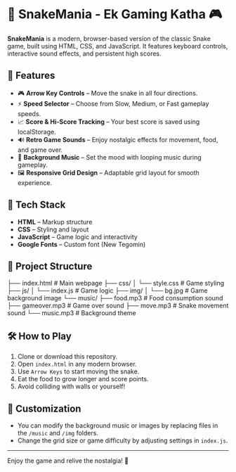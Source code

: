 # 🐍 SnakeMania - Ek Gaming Katha 🎮

**SnakeMania** is a modern, browser-based version of the classic Snake game, built using HTML, CSS, and JavaScript. It features keyboard controls, interactive sound effects, and persistent high scores.

## 🚀 Features

- 🎮 **Arrow Key Controls** – Move the snake in all four directions.
- ⚡ **Speed Selector** – Choose from Slow, Medium, or Fast gameplay speeds.
- 📈 **Score & Hi-Score Tracking** – Your best score is saved using localStorage.
- 🔊 **Retro Game Sounds** – Enjoy nostalgic effects for movement, food, and game over.
- 🎵 **Background Music** – Set the mood with looping music during gameplay.
- 🖼️ **Responsive Grid Design** – Adaptable grid layout for smooth experience.

## 🧱 Tech Stack

- **HTML** – Markup structure
- **CSS** – Styling and layout
- **JavaScript** – Game logic and interactivity
- **Google Fonts** – Custom font (New Tegomin)

## 📁 Project Structure

├── index.html # Main webpage
├── css/
│ └── style.css # Game styling
├── js/
│ └── index.js # Game logic
├── img/
│ └── bg.jpg # Game background image
└── music/
├── food.mp3 # Food consumption sound
├── gameover.mp3 # Game over sound
├── move.mp3 # Snake movement sound
└── music.mp3 # Background theme


## 🛠️ How to Play

1. Clone or download this repository.
2. Open `index.html` in any modern browser.
3. Use `Arrow Keys` to start moving the snake.
4. Eat the food to grow longer and score points.
5. Avoid colliding with walls or yourself!

## 🔧 Customization

- You can modify the background music or images by replacing files in the `/music` and `/img` folders.
- Change the grid size or game difficulty by adjusting settings in `index.js`.

---

Enjoy the game and relive the nostalgia! 🐍
